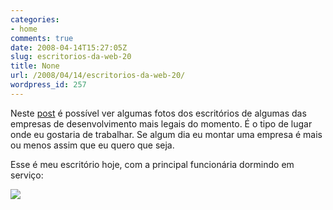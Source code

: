 ```yaml
---
categories:
- home
comments: true
date: 2008-04-14T15:27:05Z
slug: escritorios-da-web-20
title: None
url: /2008/04/14/escritorios-da-web-20/
wordpress_id: 257
---
```


Neste [post](http://christiano.blog.br/2008/04/14/faca-um-tour-virtual-pelos-principais-escritorios-de-web20/) é possível ver algumas fotos dos escritórios de algumas das empresas de desenvolvimento mais legais do momento. É o tipo de lugar onde eu gostaria de trabalhar. Se algum dia eu montar uma empresa é mais ou menos assim que eu quero que seja.

Esse é meu escritório hoje, com a principal funcionária dormindo em serviço:

[![](/images/posts/atgaaad8rltl590v-dlq9qi4qs7l3b18enu7lbx-puimb_dz3vmxi5fth87b_hzsdiue7odapomcfe1q13w9hysdiyv8ajtu9vdyzfut9puonq76y8zmudhgxsbcew.jpg)](/images/posts/atgaaad8rltl590v-dlq9qi4qs7l3b18enu7lbx-puimb_dz3vmxi5fth87b_hzsdiue7odapomcfe1q13w9hysdiyv8ajtu9vdyzfut9puonq76y8zmudhgxsbcew.jpg)
